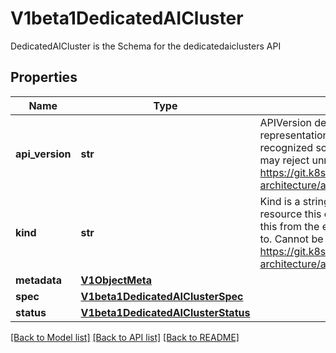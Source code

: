 # V1beta1DedicatedAICluster

DedicatedAICluster is the Schema for the dedicatedaiclusters API

## Properties

| Name            | Type                                                                                                        | Description                                                                                                                                                                                                                                                                                        | Notes      |
|-----------------|-------------------------------------------------------------------------------------------------------------|----------------------------------------------------------------------------------------------------------------------------------------------------------------------------------------------------------------------------------------------------------------------------------------------------|------------|
| **api_version** | **str**                                                                                                     | APIVersion defines the versioned schema of this representation of an object. Servers should convert recognized schemas to the latest internal value, and may reject unrecognized values. More info: https://git.k8s.io/community/contributors/devel/sig-architecture/api-conventions.md#resources  | [optional] |
| **kind**        | **str**                                                                                                     | Kind is a string value representing the REST resource this object represents. Servers may infer this from the endpoint the client submits requests to. Cannot be updated. In CamelCase. More info: https://git.k8s.io/community/contributors/devel/sig-architecture/api-conventions.md#types-kinds | [optional] |
| **metadata**    | [**V1ObjectMeta**](https://github.com/kubernetes-client/python/blob/master/kubernetes/docs/V1ObjectMeta.md) |                                                                                                                                                                                                                                                                                                    | [optional] |
| **spec**        | [**V1beta1DedicatedAIClusterSpec**](V1beta1DedicatedAIClusterSpec.md)                                       |                                                                                                                                                                                                                                                                                                    | [optional] |
| **status**      | [**V1beta1DedicatedAIClusterStatus**](V1beta1DedicatedAIClusterStatus.md)                                   |                                                                                                                                                                                                                                                                                                    | [optional] |

[[Back to Model list]](../README.md#documentation-for-models) [[Back to API list]](../README.md#documentation-for-api-endpoints) [[Back to README]](../README.md)
